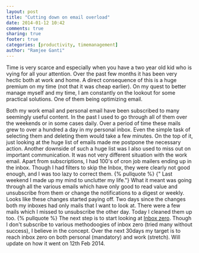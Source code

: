 ```yaml
---
layout: post
title: "Cutting down on email overload"
date: 2014-01-12 10:42
comments: true
sharing: true
footer: true
categories: [productivity, timemanagement]
author: "Ramjee Ganti"
---
```

Time is very scarce and especially when you have a two year old kid who is vying for all your attention. Over the past few months it has been very hectic both at work and home. A direct consequence of this is a huge premium on my time (not that it was cheap earlier). On my quest to better manage myself and my time, I am constantly on the lookout for some practical solutions. One of them being optimizing email.
<!-- more -->
Both my work email and personal email have been subscribed to many seemingly useful content. In the past I used to go through all of them over the weekends or in some cases daily. Over a period of time these mails grew to over a hundred a day in my personal inbox. Even the simple task of selecting them and deleting them would take a few minutes. On the top of it, just looking at the huge list of emails made me postpone the necessary action. Another downside of such a huge list was I also used to miss out on important communication.
It was not very different situation with the work email. Apart from subscriptions, I had 100's of cron job mailers ending up in the inbox. Though I had filters to skip the Inbox, they were clearly not good enough, and I was too lazy to correct them.
{% pullquote %}
{" Last weekend I made up my mind to unclutter my life."} What it meant was going through all the various emails which have only good to read value and unsubscribe from them or change the notifications to a digest or weekly. Looks like these changes started paying off. Two days since the changes both my inboxes had only mails that I want to look at. There were a few mails which I missed to unsubscribe the other day. Today I cleaned them up too.
{% pullquote %}
The next step is to start looking at [Inbox zero](http://inboxzero.com/). Though I don't subscribe to various methodoogies of inbox zero (tried many without success), I believe in the concept. Over the next 30days my target is to reach inbox zero on both personal (mandatory) and work (stretch). Will update on how it went on 12th Feb 2014.
